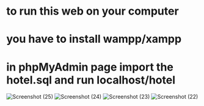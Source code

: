 # to run this web on your computer
# you have to install wampp/xampp
# in phpMyAdmin page import the hotel.sql and run localhost/hotel
![Screenshot (25)](https://github.com/mullermnm/online-food-ordering-system/assets/151052977/d62a28d5-359f-41c4-a291-fe11e272d55c)
![Screenshot (24)](https://github.com/mullermnm/online-food-ordering-system/assets/151052977/724f1f7d-fc5b-4cba-bdba-3c3ddf7074d1)
![Screenshot (23)](https://github.com/mullermnm/online-food-ordering-system/assets/151052977/05d08cd2-65a3-411e-bec3-065580f386a5)
![Screenshot (22)](https://github.com/mullermnm/online-food-ordering-system/assets/151052977/0ea91429-f384-45e1-b4ca-1e5ef4fde247)

